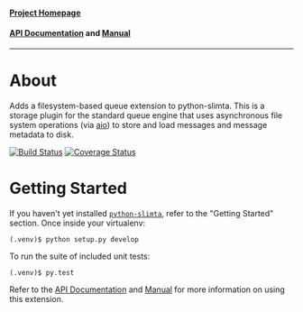 #### [Project Homepage][1]
#### [API Documentation][2] and [Manual][3]

--------------------

About
=====

Adds a filesystem-based queue extension to python-slimta. This is a storage
plugin for the standard queue engine that uses asynchronous file system
operations (via [aio][4]) to store and load messages and message metadata to
disk.

[![Build Status](https://travis-ci.org/slimta/python-slimta-diskstorage.svg?branch=master)](https://travis-ci.org/slimta/python-slimta-diskstorage)
[![Coverage Status](https://coveralls.io/repos/github/slimta/python-slimta-diskstorage/badge.svg?branch=master)](https://coveralls.io/github/slimta/python-slimta-diskstorage?branch=master)

Getting Started
===============

If you haven't yet installed [`python-slimta`][5], refer to the "Getting
Started" section. Once inside your virtualenv:

    (.venv)$ python setup.py develop

To run the suite of included unit tests:

    (.venv)$ py.test

Refer to the [API Documentation][2] and [Manual][3] for more information on
using this extension.

[1]: http://slimta.org/
[2]: http://docs.slimta.org/latest/api/extra.diskstorage.html
[3]: http://docs.slimta.org/latest/manual/extensions.html#disk-storage
[4]: http://man7.org/linux/man-pages/man7/aio.7.html
[5]: https://github.com/slimta/python-slimta

